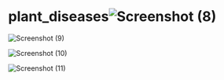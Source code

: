 # plant_diseases![Screenshot (8)](https://user-images.githubusercontent.com/99476440/208350125-96ef7f4c-6abd-4a0f-8171-edc91c584e8c.png)



![Screenshot (9)](https://user-images.githubusercontent.com/99476440/208350149-59d5cc75-2187-4c6c-8dc7-378b9634ef82.png)

![Screenshot (10)](https://user-images.githubusercontent.com/99476440/208350162-afe47851-1f87-4e4d-900d-7866303fbcb1.png)

![Screenshot (11)](https://user-images.githubusercontent.com/99476440/208350172-3510636a-55a0-4ed0-a4d7-ef1953e218e9.png)
